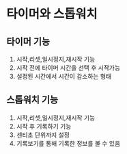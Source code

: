 # 타이머와 스톱워치

## 타이머 기능

1. 시작,리셋,일시정지,재시작 기능
2. 시작 전에 타이머 시간을 선택 후 시작가능
3. 설정된 시간에서 시간이 감소하는 형태

## 스톱워치 기능

1. 시작,리셋,일시정지,재시작 기능
2. 시작 후 기록하기 기능
3. 센티초 단위까지 설정
4. 기록보기를 통해 기록한 정보를 볼 수 있음

